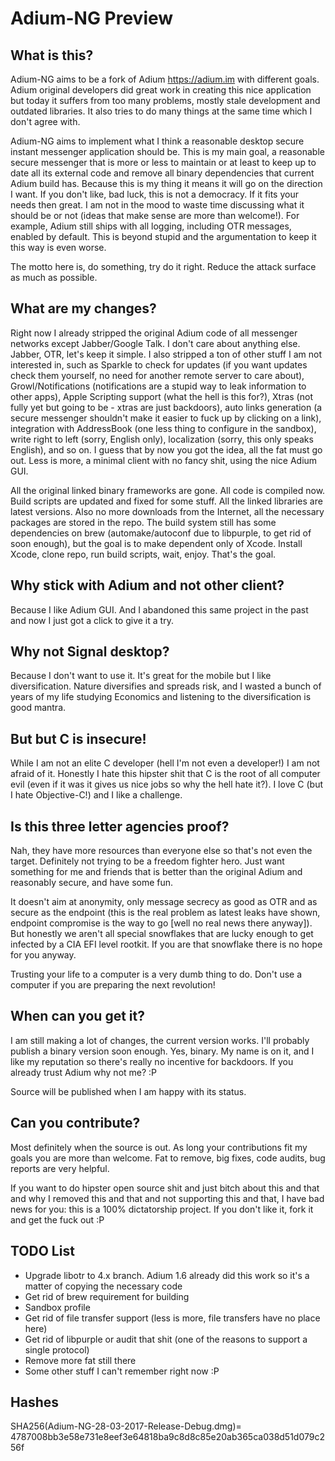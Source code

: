# Adium-NG Preview

## What is this?
Adium-NG aims to be a fork of Adium <https://adium.im> with different goals. Adium original developers did great work in creating this nice application but today it suffers from too many problems, mostly stale development and outdated libraries. It also tries to do many things at the same time which I don't agree with.

Adium-NG aims to implement what I think a reasonable desktop secure instant messenger application should be. This is my main goal, a reasonable secure messenger that is more or less to maintain or at least to keep up to date all its external code and remove all binary dependencies that current Adium build has.
Because this is my thing it means it will go on the direction I want. If you don't like, bad luck, this is not a democracy. If it fits your needs then great. I am not in the mood to waste time discussing what it should be or not (ideas that make sense are more than welcome!). For example, Adium still ships with all logging, including OTR messages, enabled by default. This is beyond stupid and the argumentation to keep it this way is even worse.

The motto here is, do something, try do it right. Reduce the attack surface as much as possible.

## What are my changes?
Right now I already stripped the original Adium code of all messenger networks except Jabber/Google Talk. I don't care about anything else. Jabber, OTR, let's keep it simple.
I also stripped a ton of other stuff I am not interested in, such as Sparkle to check for updates (if you want updates check them yourself, no need for another remote server to care about), Growl/Notifications (notifications are a stupid way to leak information to other apps), Apple Scripting support (what the hell is this for?), Xtras (not fully yet but going to be - xtras are just backdoors), auto links generation (a secure messenger shouldn't make it easier to fuck up by clicking on a link), integration with AddressBook (one less thing to configure in the sandbox), write right to left (sorry, English only), localization (sorry, this only speaks English), and so on. I guess that by now you got the idea, all the fat must go out. Less is more, a minimal client with no fancy shit, using the nice Adium GUI.

All the original linked binary frameworks are gone. All code is compiled now. Build scripts are updated and fixed for some stuff. All the linked libraries are latest versions. Also no more downloads from the Internet, all the necessary packages are stored in the repo. The build system still has some dependencies on brew (automake/autoconf due to libpurple, to get rid of soon enough), but the goal is to make dependent only of Xcode. Install Xcode, clone repo, run build scripts, wait, enjoy. That's the goal.

## Why stick with Adium and not other client?
Because I like Adium GUI. And I abandoned this same project in the past and now I just got a click to give it a try.

## Why not Signal desktop?
Because I don't want to use it. It's great for the mobile but I like diversification. Nature diversifies and spreads risk, and I wasted a bunch of years of my life studying Economics and listening to the diversification is good mantra.

## But but C is insecure!
While I am not an elite C developer (hell I'm not even a developer!) I am not afraid of it. Honestly I hate this hipster shit that C is the root of all computer evil (even if it was it gives us nice jobs so why the hell hate it?). I love C (but I hate Objective-C!) and I like a challenge.

## Is this three letter agencies proof?
Nah, they have more resources than everyone else so that's not even the target. Definitely not trying to be a freedom fighter hero. Just want something for me and friends that is better than the original Adium and reasonably secure, and have some fun.

It doesn't aim at anonymity, only message secrecy as good as OTR and as secure as the endpoint (this is the real problem as latest leaks have shown, endpoint compromise is the way to go [well no real news there anyway]). But honestly we aren't all special snowflakes that are lucky enough to get infected by a CIA EFI level rootkit. If you are that snowflake there is no hope for you anyway. 

Trusting your life to a computer is a very dumb thing to do. Don't use a computer if you are preparing the next revolution!

## When can you get it?
I am still making a lot of changes, the current version works. I'll probably publish a binary version soon enough. Yes, binary. My name is on it, and I like my reputation so there's really no incentive for backdoors. If you already trust Adium why not me? :P

Source will be published when I am happy with its status. 

## Can you contribute?
Most definitely when the source is out. As long your contributions fit my goals you are more than welcome. Fat to remove, big fixes, code audits, bug reports are very helpful.

If you want to do hipster open source shit and just bitch about this and that and why I removed this and that and not supporting this and that, I have bad news for you: this is a 100% dictatorship project. If you don't like it, fork it and get the fuck out :P

## TODO List
* Upgrade libotr to 4.x branch. Adium 1.6 already did this work so it's a matter of copying the necessary code
* Get rid of brew requirement for building
* Sandbox profile
* Get rid of file transfer support (less is more, file transfers have no place here)
* Get rid of libpurple or audit that shit (one of the reasons to support a single protocol)
* Remove more fat still there
* Some other stuff I can't remember right now :P

## Hashes
SHA256(Adium-NG-28-03-2017-Release-Debug.dmg)= 4787008bb3e58e731e8eef3e64818ba9c8d8c85e20ab365ca038d51d079c256f
